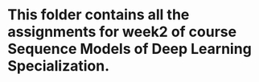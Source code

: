 # This folder contains all the assignments for week2 of course Sequence Models of Deep Learning Specialization.
